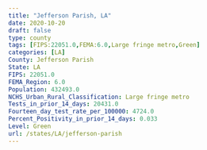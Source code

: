 ```yaml
---
title: "Jefferson Parish, LA"
date: 2020-10-20
draft: false
type: county
tags: [FIPS:22051.0,FEMA:6.0,Large fringe metro,Green]
categories: [LA]
County: Jefferson Parish
State: LA
FIPS: 22051.0
FEMA_Region: 6.0
Population: 432493.0
NCHS_Urban_Rural_Classification: Large fringe metro
Tests_in_prior_14_days: 20431.0
Fourteen_day_test_rate_per_100000: 4724.0
Percent_Positivity_in_prior_14_days: 0.033
Level: Green
url: /states/LA/jefferson-parish
---
```



